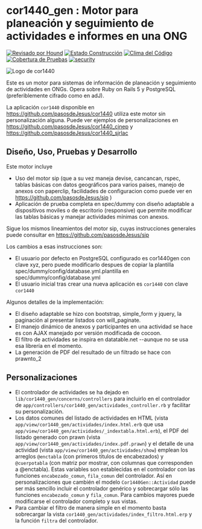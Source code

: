 # cor1440_gen : Motor para planeación y seguimiento de actividades e informes en una ONG


[![Revisado por Hound](https://img.shields.io/badge/Reviewed_by-Hound-8E64B0.svg)](https://houndci.com) [![Estado Construcción](https://api.travis-ci.org/pasosdeJesus/cor1440_gen.svg?branch=master)](https://travis-ci.org/pasosdeJesus/cor1440_gen) [![Clima del Código](https://codeclimate.com/github/pasosdeJesus/cor1440_gen/badges/gpa.svg)](https://codeclimate.com/github/pasosdeJesus/cor1440_gen) [![Cobertura de Pruebas](https://codeclimate.com/github/pasosdeJesus/cor1440_gen/badges/coverage.svg)](https://codeclimate.com/github/pasosdeJesus/cor1440_gen) [![security](https://hakiri.io/github/pasosdeJesus/cor1440_gen/master.svg)](https://hakiri.io/github/pasosdeJesus/cor1440_gen/master)

![Logo de cor1440](https://raw.githubusercontent.com/pasosdeJesus/cor1440_gen/master/test/dummy/app/assets/images/logo.jpg)

Este es un motor para sistemas de información de planeación y seguimiento de 
actividades en ONGs. Opera sobre Ruby on Rails 5 y PostgreSQL (preferiblemente 
cifrado como en adJ).

La aplicación ```cor1440``` disponible en 
<https://github.com/pasosdeJesus/cor1440>
utiliza este motor sin personalización alguna.  Puede ver ejemplos de 
personalizaciones en <https://github.com/pasosdeJesus/cor1440_cinep> y 
<https://github.com/pasosdeJesus/cor1440_sjrlac>


## Diseño, Uso, Pruebas y Desarrollo

Este motor incluye 
* Uso del motor sip (que a su vez maneja devise, cancancan, rspec, tablas 
  básicas con datos geográficos para varios paises, manejo de anexos con 
  paperclip, facilidades de configuracion como puede ver en 
  https://github.com/pasosdeJesus/sip )
* Aplicación de prueba completa en spec/dummy con diseño adaptable a
  dispositivos moviles o de escritorio (responsive) que permite modificar
  las tablas básicas y manejar actividades mínimas con anexos.

Sigue los mismos lineamientos del motor sip, cuyas instrucciones
generales puede consultar en https://github.com/pasosdeJesus/sip

Los cambios a esas instrucciones son:

- El usuario por defecto en PostgreSQL configurado es cor1440gen con
  clave xyz, pero puede modificarlo despues de copiar la plantilla
  spec/dummy/config/database.yml.plantilla en spec/dummy/config/database.yml
- El usuario inicial tras crear una nueva aplicación es ```cor1440``` con
  clave ```cor1440```

Algunos detalles de la implementación:

- El diseño adaptable se hizo con bootstrap, simple_form y jquery, la
  paginación al presentar listados con will_paginate.
- El manejo dinámico de anexos y participantes en una actividad 
  se hace es con AJAX manejado por versión modificada de cocoon.  
- El filtro de actividades se inspira en datatable.net --aunque no se usa
  esa librería en el momento.
- La generación de PDF del resultado de un filtrado se hace con prawnto_2


## Personalizaciones

- El controlador de actividades se ha dejado en ```lib/cor1440_gen/concerns/controllers``` para incluirlo en el controlador de ```app/controllers/cor1440_gen/actividades_controller.rb```  y facilitar su personalización.
- Los datos comunes del listado de actividades en HTML (vista ```app/view/cor1440_gen/actividades/index.html.erb``` que usa ```app/view/cor1440_gen/actividades/_indextabla.html.erb```), el PDF del listado generado con prawn (vista ```app/view/cor1440_gen/actividades/index.pdf.prawn```) y el detalle de una actividad (vista ```app/view/cor1440_gen/actividades/show```) emplean los arreglos ```@enctabla``` (con primeros titulos de encabezados) y ```@cuerpotabla``` (con matriz por mostrar, con columnas que corresponden a @enctabla).  Estas variables son establecidas en el controlador con las funciones ```encabezado_comun```, ```fila_comun``` del controlador.  Así en personalizaciones que cambién el modelo ```Cor1440Gen::Actividad``` puede ser más sencillo incluir el controlador genérico y sobrecargar sólo las funciones ```encabezado_comun``` y ```fila_comun```. Para cambios mayores puede modificarse el controlador completo y sus vistas.
- Para cambiar el filtro de manera simple en el momento basta sobrecargar la vista ```cor1440_gen/actividades/index_filtro.html.erp``` y la función ```filtra``` del controlador.
